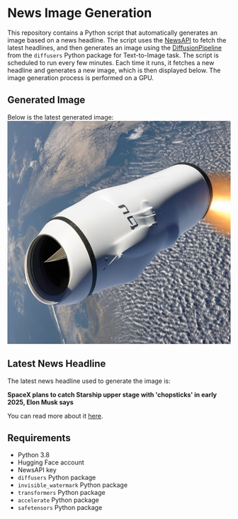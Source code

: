 # News Image Generation
This repository contains a Python script that automatically generates an image based on a news headline. The script uses the [NewsAPI](https://newsapi.org/) to fetch the latest headlines, and then generates an image using the [DiffusionPipeline](https://github.com/huggingface/diffusers) from the `diffusers` Python package for Text-to-Image task.
The script is scheduled to run every few minutes. Each time it runs, it fetches a new headline and generates a new image, which is then displayed below. The image generation process is performed on a GPU.

## Generated Image
Below is the latest generated image:
![Generated Image](image.png)

## Latest News Headline
The latest news headline used to generate the image is:

**SpaceX plans to catch Starship upper stage with 'chopsticks' in early 2025, Elon Musk says**

You can read more about it [here](https://news.google.com/rss/articles/CBMigAFBVV95cUxNdXRxZEtWQnFYZFVfbzBROU1mNzdRNmRvZ2tjc0N2LXJxOVU3N2tsS1I1bFdRTVBIVWpjaGE2RTFmLXRXOVZUajk1azYzS0drZWVTNHd5dnVLWHVTd3lyT3BRdWI2amhXckQwRm1fS243RTV1QXdGUzdwREZ3OGZOQw?oc=5).

## Requirements
- Python 3.8
- Hugging Face account
- NewsAPI key
- `diffusers` Python package
- `invisible_watermark` Python package
- `transformers` Python package
- `accelerate` Python package
- `safetensors` Python package
